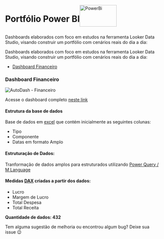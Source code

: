 


<div style="display: flex; align-items: center;">
    <h1>Portfólio Power BI</h1>
    <a href="https://app.powerbi.com/view?r=eyJrIjoiMDI5ODc0YjMtZTA1YS00ZWVlLTg1NzItNDI2MWVkYmMxODQ0IiwidCI6Ijc2MjFlMTE2LWJiNmUtNDA1MS1hNWZlLWZhY2E4ZWI3ZWY2ZSJ9" target="_blank">
        <img src="https://logos-world.net/wp-content/uploads/2022/02/Microsoft-Power-BI-Symbol.png" alt="PowerBi" width="120" height="70"/>
    </a>
</div>

Dashboards elaborados com foco em estudos na ferramenta Looker Data Studio, visando construir um portfólio com cenários reais do dia a dia:
   

Dashboards elaborados com foco em estudos na ferramenta Looker Data Studio, visando construir um portfólio com cenários reais do dia a dia:

- [Dashboard Financeiro](https://github.com/gabrielsilves/power-bi/tree/main/Dashboard%20Financeiro)


### Dashboard Financeiro

![AutoDash - Financeiro](https://github.com/gabrielsilves/power-bi/assets/123841776/c385f82c-7484-4e66-92b2-b54f7cdcbbfe)

Acesse o dashboard completo [neste link](https://app.powerbi.com/view?r=eyJrIjoiMDI5ODc0YjMtZTA1YS00ZWVlLTg1NzItNDI2MWVkYmMxODQ0IiwidCI6Ijc2MjFlMTE2LWJiNmUtNDA1MS1hNWZlLWZhY2E4ZWI3ZWY2ZSJ9)

#### Estrutura da base de dados

Base de dados em [excel](https://github.com/gabrielsilves/power-bi/blob/main/Dashboard%20Financeiro/DadosFinanceiros.xlsx) que contém inicialmente as seguintes colunas:
- Tipo
- Componente
- Datas em formato Amplo

#### Estruturação de Dados:

Tranformação de dados amplos para estruturados utilizando [Power Query / M Language](https://github.com/gabrielsilves/power-bi/blob/main/Dashboard%20Financeiro/tranpose.pq)



#### Medidas [DAX](https://github.com/gabrielsilves/power-bi/blob/main/Dashboard%20Financeiro/medidas-dax.dax) criadas a partir dos dados:
- Lucro
- Margem de Lucro
- Total Despesa
- Total Receita


**Quantidade de dados: 432** 




Tem alguma sugestão de melhoria ou encontrou algum bug? Deixe sua issue 😉